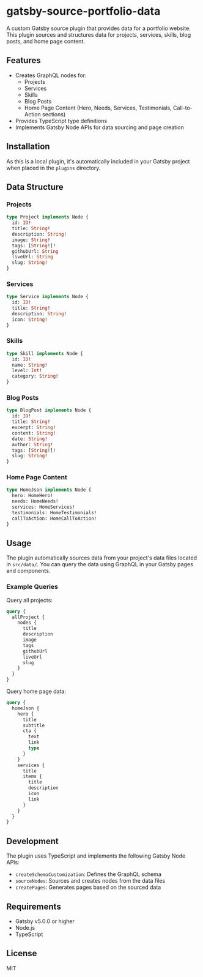 # gatsby-source-portfolio-data

A custom Gatsby source plugin that provides data for a portfolio website. This plugin sources and structures data for projects, services, skills, blog posts, and home page content.

## Features

- Creates GraphQL nodes for:
  - Projects
  - Services
  - Skills
  - Blog Posts
  - Home Page Content (Hero, Needs, Services, Testimonials, Call-to-Action sections)
- Provides TypeScript type definitions
- Implements Gatsby Node APIs for data sourcing and page creation

## Installation

As this is a local plugin, it's automatically included in your Gatsby project when placed in the `plugins` directory.

## Data Structure

### Projects

```graphql
type Project implements Node {
  id: ID!
  title: String!
  description: String!
  image: String!
  tags: [String!]!
  githubUrl: String
  liveUrl: String
  slug: String!
}
```

### Services

```graphql
type Service implements Node {
  id: ID!
  title: String!
  description: String!
  icon: String!
}
```

### Skills

```graphql
type Skill implements Node {
  id: ID!
  name: String!
  level: Int!
  category: String!
}
```

### Blog Posts

```graphql
type BlogPost implements Node {
  id: ID!
  title: String!
  excerpt: String!
  content: String!
  date: String!
  author: String!
  tags: [String!]!
  slug: String!
}
```

### Home Page Content

```graphql
type HomeJson implements Node {
  hero: HomeHero!
  needs: HomeNeeds!
  services: HomeServices!
  testimonials: HomeTestimonials!
  callToAction: HomeCallToAction!
}
```

## Usage

The plugin automatically sources data from your project's data files located in `src/data/`. You can query the data using GraphQL in your Gatsby pages and components.

### Example Queries

Query all projects:

```graphql
query {
  allProject {
    nodes {
      title
      description
      image
      tags
      githubUrl
      liveUrl
      slug
    }
  }
}
```

Query home page data:

```graphql
query {
  homeJson {
    hero {
      title
      subtitle
      cta {
        text
        link
        type
      }
    }
    services {
      title
      items {
        title
        description
        icon
        link
      }
    }
  }
}
```

## Development

The plugin uses TypeScript and implements the following Gatsby Node APIs:

- `createSchemaCustomization`: Defines the GraphQL schema
- `sourceNodes`: Sources and creates nodes from the data files
- `createPages`: Generates pages based on the sourced data

## Requirements

- Gatsby v5.0.0 or higher
- Node.js
- TypeScript

## License

MIT

